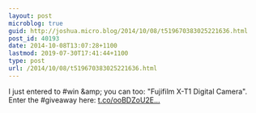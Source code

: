 ```yaml
---
layout: post
microblog: true
guid: http://joshua.micro.blog/2014/10/08/t519670383025221636.html
post_id: 40193
date: 2014-10-08T13:07:28+1100
lastmod: 2019-07-30T17:41:44+1100
type: post
url: /2014/10/08/t519670383025221636.html
---
```

I just entered to #win &amp;amp; you can too: "Fujifilm X-T1 Digital Camera". Enter the #giveaway here: [t.co/ooBDZoU2E...](http://t.co/ooBDZoU2Eg)
